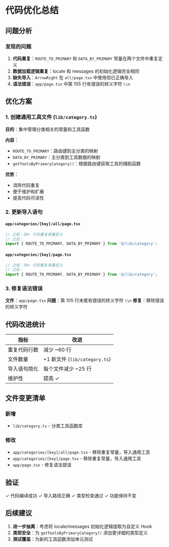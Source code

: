 # 代码优化总结

## 问题分析

### 发现的问题

1. **代码重复**：`ROUTE_TO_PRIMARY` 和 `DATA_BY_PRIMARY` 常量在两个文件中重复定义
2. **数据加载逻辑重复**：locale 和 messages 的初始化逻辑完全相同
3. **缺失导入**：`ArrowRight` 在 `all/page.tsx` 中使用但已正确导入
4. **语法错误**：`app/page.tsx` 中第 105 行有错误的转义字符 `\\n`

## 优化方案

### 1. 创建通用工具文件 (`lib/category.ts`)

**目的**：集中管理分类相关的常量和工具函数

**内容**：

- `ROUTE_TO_PRIMARY`：路由键到主分类的映射
- `DATA_BY_PRIMARY`：主分类到工具数据的映射
- `getToolsByPrimaryCategory()`：根据路由键获取工具的辅助函数

**优势**：

- 消除代码重复
- 便于维护和扩展
- 提高代码可读性

### 2. 更新导入语句

#### `app/categories/[key]/all/page.tsx`

```typescript
// 之前：30+ 行的重复常量定义
// 之后：
import { ROUTE_TO_PRIMARY, DATA_BY_PRIMARY } from '@/lib/category';
```

#### `app/categories/[key]/page.tsx`

```typescript
// 之前：30+ 行的重复常量定义
// 之后：
import { ROUTE_TO_PRIMARY, DATA_BY_PRIMARY } from '@/lib/category';
```

### 3. 修复语法错误

**文件**：`app/page.tsx`
**问题**：第 105 行末尾有错误的转义字符 `\\n`
**修复**：移除错误的转义字符

## 代码改进统计

| 指标         | 改进                          |
| ------------ | ----------------------------- |
| 重复代码行数 | 减少 ~60 行                   |
| 文件数量     | +1 新文件 (`lib/category.ts`) |
| 导入语句简化 | 每个文件减少 ~25 行           |
| 维护性       | 提高 ✓                        |

## 文件变更清单

### 新增

- `lib/category.ts` - 分类工具函数库

### 修改

- `app/categories/[key]/all/page.tsx` - 移除重复常量，导入通用工具
- `app/categories/[key]/page.tsx` - 移除重复常量，导入通用工具
- `app/page.tsx` - 修复语法错误

## 验证

✓ 代码编译成功
✓ 导入路径正确
✓ 类型检查通过
✓ 功能保持不变

## 后续建议

1. **进一步抽离**：考虑将 locale/messages 初始化逻辑提取为自定义 Hook
2. **类型安全**：为 `getToolsByPrimaryCategory()` 添加更详细的类型定义
3. **测试覆盖**：为新的工具函数添加单元测试
